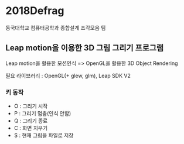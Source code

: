 # 2018Defrag
동국대학교 컴퓨터공학과 종합설계 조각모음 팀

## Leap motion을 이용한 3D 그림 그리기 프로그램

Leap motion을 활용한 모션인식 => OpenGL을 활용한 3D Object Rendering

필요 라이브러리 : OpenGL(+ glew, glm), Leap SDK V2

### 키 동작
- O : 그리기 시작
- P : 그리기 멈춤(인식 안함)
- Q : 그리기 종료
- C : 화면 지우기
- S : 현재 그림을 파일로 저장
